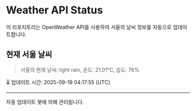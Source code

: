 
# Weather API Status

이 리포지토리는 OpenWeather API를 사용하여 서울의 날씨 정보를 자동으로 업데이트합니다.

## 현재 서울 날씨
> 서울의 현재 날씨: light rain, 온도: 21.01°C, 습도: 76%

⏳ 업데이트 시간: 2025-09-19 04:17:55 (UTC)

---
자동 업데이트 봇에 의해 관리됩니다.
